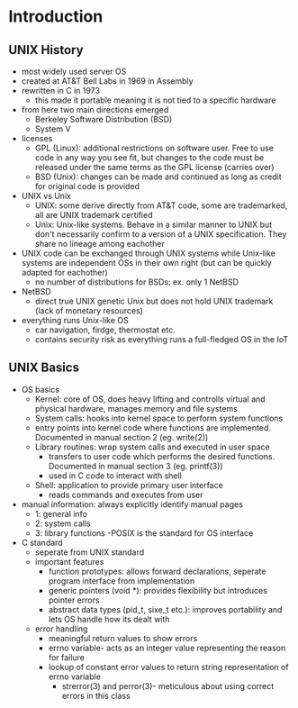# Introduction

## UNIX History

- most widely used server OS
- created at AT&T Bell Labs in 1969 in Assembly
- rewritten in C in 1973
  - this made it portable meaning it is not tied to a specific hardware
- from here two main directions emerged
  - Berkeley Software Distribution (BSD)
  - System V
- licenses
  - GPL (Linux): additional restrictions on software user. Free to use code in any way you see fit, but changes to the code must be
    released under the same terms as the GPL license (carries over)
  - BSD (Unix): changes can be made and continued as long as credit for original code is provided
- UNIX vs Unix
  - UNIX: some derive directly from AT&T code, some are trademarked, all are UNIX trademark certified
  - Unix: Unix-like systems. Behave in a similar manner to UNIX but don't necessarily confirm to a version of a UNIX specification. They share no lineage among eachother
- UNIX code can be exchanged through UNIX systems while Unix-like systems are independent OSs in their own right (but can be quickly adapted for eachother)
  - no number of distributions for BSDs: ex. only 1 NetBSD
- NetBSD
  - direct true UNIX genetic Unix but does not hold UNIX trademark (lack of monetary resources)
- everything runs Unix-like OS
  - car navigation, firdge, thermostat etc.
  - contains security risk as everything runs a full-fledged OS in the IoT

## UNIX Basics

- OS basics
  - Kernel: core of OS, does heavy lifting and controlls virtual and physical hardware, manages memory and file systems
  - System calls: hooks into kernel space to perform system functions
  - entry points into kernel code where functions are implemented. Documented in manual section 2 (eg. write(2))
  - Library routines: wrap system calls and executed in user space
    - transfers to user code which performs the desired functions. Documented in manual section 3 (eg. printf(3))
    - used in C code to interact with shell
  - Shell: application to provide primary user interface
    - reads commands and executes from user
- manual information: always explicitly identify manual pages
  - 1: general info
  - 2: system calls
  - 3: library functions
    -POSIX is the standard for OS interface
- C standard
  - seperate from UNIX standard
  - important features
    - function prototypes: allows forward declarations, seperate program interface from implementation
    - generic pointers (void \*): provides flexibility but introduces pointer errors
    - abstract data types (pid_t, sixe_t etc.): improves portability and lets OS handle how its dealt with
  - error handling
    - meaningful return values to show errors
    - errno variable- acts as an integer value representing the reason for failure
    - lookup of constant error values to return string representation of errno variable
      - strerror(3) and perror(3)- meticulous about using correct errors in this class
